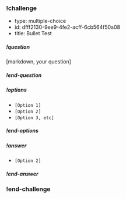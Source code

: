 <!-- >>>>>>>>>>>>>>>>>>>>>> BEGIN CHALLENGE >>>>>>>>>>>>>>>>>>>>>> -->
<!-- Replace everything in square brackets [] and remove brackets  -->

### !challenge

* type: multiple-choice
* id: dfff2130-9ee9-4fe2-acff-6cb564f50a08
* title: Bullet Test
<!-- * points: [1] (optional, the number of points for scoring as a checkpoint) -->
<!-- * topics: [python, pandas] (optional the topics for analyzing points) -->

##### !question

[markdown, your question]

##### !end-question

##### !options

* `[Option 1]`
* `[Option 2]`
* `[Option 3, etc]`

##### !end-options

##### !answer

* `[Option 2]`

##### !end-answer

<!-- other optional sections -->
<!-- !hint - !end-hint (markdown, users can see after a failed attempt) -->
<!-- !rubric - !end-rubric (markdown, instructors can see while scoring a checkpoint) -->
<!-- !explanation - !end-explanation (markdown, students can see after answering correctly) -->

### !end-challenge

<!-- ======================= END CHALLENGE ======================= -->
